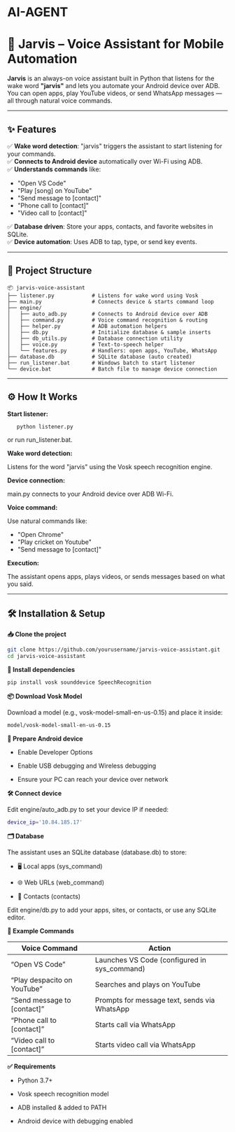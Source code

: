 # AI-AGENT

# 🤖 Jarvis – Voice Assistant for Mobile Automation

**Jarvis** is an always-on voice assistant built in Python that listens for the wake word **"jarvis"** and lets you automate your Android device over ADB.  
You can open apps, play YouTube videos, or send WhatsApp messages — all through natural voice commands.

---

## ✨ Features

✅ **Wake word detection**: "jarvis" triggers the assistant to start listening for your commands.  
✅ **Connects to Android device** automatically over Wi-Fi using ADB.  
✅ **Understands commands** like:
- "Open VS Code"
- "Play [song] on YouTube"
- "Send message to [contact]"
- "Phone call to [contact]"
- "Video call to [contact]"

✅ **Database driven**: Store your apps, contacts, and favorite websites in SQLite.  
✅ **Device automation**: Uses ADB to tap, type, or send key events.

---

## 🧩 Project Structure

```text
📦 jarvis-voice-assistant
├── listener.py            # Listens for wake word using Vosk
├── main.py                # Connects device & starts command loop
├── engine/
│   ├── auto_adb.py        # Connects to Android device over ADB
│   ├── command.py         # Voice command recognition & routing
│   ├── helper.py          # ADB automation helpers
│   ├── db.py              # Initialize database & sample inserts
│   ├── db_utils.py        # Database connection utility
│   ├── voice.py           # Text-to-speech helper
│   └── features.py        # Handlers: open apps, YouTube, WhatsApp
├── database.db            # SQLite database (auto created)
├── run_listener.bat       # Windows batch to start listener
└── device.bat             # Batch file to manage device connection
```

---

## ⚙️ How It Works
**Start listener:**

```bash
   python listener.py
```
or run run_listener.bat.

**Wake word detection:**

Listens for the word "jarvis" using the Vosk speech recognition engine.

**Device connection:**

main.py connects to your Android device over ADB Wi-Fi.

**Voice command:**

Use natural commands like:

- "Open Chrome"
- "Play cricket on Youtube"
- "Send message to [contact]"

**Execution:**

The assistant opens apps, plays videos, or sends messages based on what you said.

---

## 🛠 Installation & Setup

**📥 Clone the project**

```bash
git clone https://github.com/yourusername/jarvis-voice-assistant.git
cd jarvis-voice-assistant
```

**🧰 Install dependencies**

```bash
pip install vosk sounddevice SpeechRecognition
```

**📦 Download Vosk Model**

Download a model (e.g., vosk-model-small-en-us-0.15) and place it inside:

```bash
model/vosk-model-small-en-us-0.15
```

**📱 Prepare Android device**

- Enable Developer Options

- Enable USB debugging and Wireless debugging

- Ensure your PC can reach your device over network

**🛠 Connect device**

Edit engine/auto_adb.py to set your device IP if needed:

```bash
device_ip='10.84.185.17'
```

**🗂 Database**

The assistant uses an SQLite database (database.db) to store:

- 🖥 Local apps (sys_command)

- 🌐 Web URLs (web_command)

- 📇 Contacts (contacts)

Edit engine/db.py to add your apps, sites, or contacts, or use any SQLite editor.

**🧪 Example Commands**

| Voice Command               | Action                                        |
| --------------------------- | --------------------------------------------- |
| “Open VS Code”              | Launches VS Code (configured in sys\_command) |
| “Play despacito on YouTube” | Searches and plays on YouTube                 |
| “Send message to [contact]”    | Prompts for message text, sends via WhatsApp  |
| “Phone call to [contact]”      | Starts call via WhatsApp                      |
| “Video call to [contact]”      | Starts video call via WhatsApp                |

**✅ Requirements**

- Python 3.7+

- Vosk speech recognition model

- ADB installed & added to PATH

- Android device with debugging enabled

